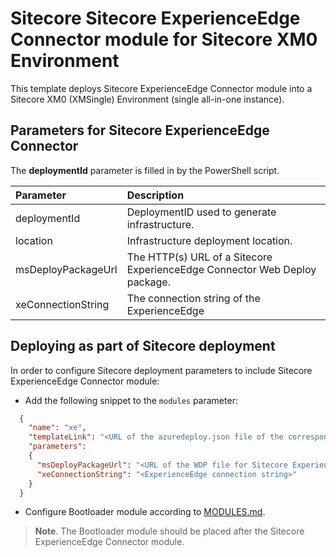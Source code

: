 # Sitecore Sitecore ExperienceEdge Connector module for Sitecore XM0 Environment

This template deploys Sitecore ExperienceEdge Connector module into a Sitecore XM0 (XMSingle) Environment (single all-in-one instance).

## Parameters for Sitecore ExperienceEdge Connector

The **deploymentId**  parameter is filled in by the PowerShell script.

| Parameter                     | Description                                                                                                                                 |
| :---------------------------- | :-------------------------------------------------------------------------------------------- |
| deploymentId                  | DeploymentID used to generate infrastructure.                                                 |
| location                      | Infrastructure deployment location.                                                           |
| msDeployPackageUrl            | The HTTP(s) URL of a Sitecore ExperienceEdge Connector Web Deploy package.                    |
| xeConnectionString            | The connection string  of the ExperienceEdge                                                  |

## Deploying as part of Sitecore deployment

In order to configure Sitecore deployment parameters to include Sitecore ExperienceEdge Connector module:

- Add the following snippet to the `modules` parameter:

```JSON
  {
    "name": "xe",
    "templateLink": "<URL of the azuredeploy.json file of the corresponding topology *.azuredeploy.json>",
    "parameters":
    {
      "msDeployPackageUrl": "<URL of the WDP file for Sitecore ExperienceEdge Connector *.scwdp>",
      "xeConnectionString": "<ExperienceEdge connection string>"
    }
  }
```

- Configure Bootloader module according to [MODULES.md](../../MODULES.md).

> **Note**. The Bootloader module should be placed after the Sitecore ExperienceEdge Connector module.
